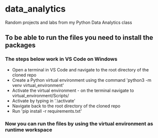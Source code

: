 # data_analytics
Random projects and labs from my Python Data Analytics class

## To be able to run the files you need to install the packages
### The steps below work in VS Code on Windows

- Open a terminal in VS Code and navigate to the root directory of the cloned repo
- Create a Python virtual environment using the command 'python3 -m venv virtual_environment'
- Activate the virtual environment - on the terminal navigate to virtual_environment/Scripts/
- Activate by typing in '.\activate'
- Navigate back to the root directory of the cloned repo
- Run 'pip install -r requirements.txt'

### Now you can run the files by using the virtual environment as runtime workspace
